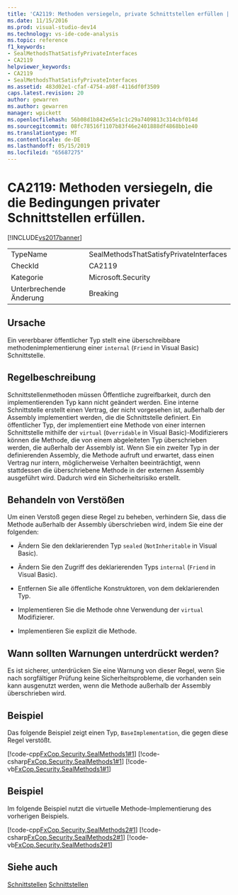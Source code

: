 ```yaml
---
title: 'CA2119: Methoden versiegeln, private Schnittstellen erfüllen | Microsoft-Dokumentation'
ms.date: 11/15/2016
ms.prod: visual-studio-dev14
ms.technology: vs-ide-code-analysis
ms.topic: reference
f1_keywords:
- SealMethodsThatSatisfyPrivateInterfaces
- CA2119
helpviewer_keywords:
- CA2119
- SealMethodsThatSatisfyPrivateInterfaces
ms.assetid: 483d02e1-cfaf-4754-a98f-4116df0f3509
caps.latest.revision: 20
author: gewarren
ms.author: gewarren
manager: wpickett
ms.openlocfilehash: 56b08d1b842e65e1c1c29a7409813c314cbf014d
ms.sourcegitcommit: 08fc78516f1107b83f46e2401888df4868bb1e40
ms.translationtype: MT
ms.contentlocale: de-DE
ms.lasthandoff: 05/15/2019
ms.locfileid: "65687275"
---
```

# <a name="ca2119-seal-methods-that-satisfy-private-interfaces"></a>CA2119: Methoden versiegeln, die die Bedingungen privater Schnittstellen erfüllen.
[!INCLUDE[vs2017banner](../includes/vs2017banner.md)]

|||
|-|-|
|TypeName|SealMethodsThatSatisfyPrivateInterfaces|
|CheckId|CA2119|
|Kategorie|Microsoft.Security|
|Unterbrechende Änderung|Breaking|

## <a name="cause"></a>Ursache
 Ein vererbbarer öffentlicher Typ stellt eine überschreibbare methodenimplementierung einer `internal` (`Friend` in Visual Basic) Schnittstelle.

## <a name="rule-description"></a>Regelbeschreibung
 Schnittstellenmethoden müssen Öffentliche zugreifbarkeit, durch den implementierenden Typ kann nicht geändert werden. Eine interne Schnittstelle erstellt einen Vertrag, der nicht vorgesehen ist, außerhalb der Assembly implementiert werden, die die Schnittstelle definiert. Ein öffentlicher Typ, der implementiert eine Methode von einer internen Schnittstelle mithilfe der `virtual` (`Overridable` in Visual Basic)-Modifizierers können die Methode, die von einem abgeleiteten Typ überschrieben werden, die außerhalb der Assembly ist. Wenn Sie ein zweiter Typ in der definierenden Assembly, die Methode aufruft und erwartet, dass einen Vertrag nur intern, möglicherweise Verhalten beeinträchtigt, wenn stattdessen die überschriebene Methode in der externen Assembly ausgeführt wird. Dadurch wird ein Sicherheitsrisiko erstellt.

## <a name="how-to-fix-violations"></a>Behandeln von Verstößen
 Um einen Verstoß gegen diese Regel zu beheben, verhindern Sie, dass die Methode außerhalb der Assembly überschrieben wird, indem Sie eine der folgenden:

- Ändern Sie den deklarierenden Typ `sealed` (`NotInheritable` in Visual Basic).

- Ändern Sie den Zugriff des deklarierenden Typs `internal` (`Friend` in Visual Basic).

- Entfernen Sie alle öffentliche Konstruktoren, von dem deklarierenden Typ.

- Implementieren Sie die Methode ohne Verwendung der `virtual` Modifizierer.

- Implementieren Sie explizit die Methode.

## <a name="when-to-suppress-warnings"></a>Wann sollten Warnungen unterdrückt werden?
 Es ist sicherer, unterdrücken Sie eine Warnung von dieser Regel, wenn Sie nach sorgfältiger Prüfung keine Sicherheitsprobleme, die vorhanden sein kann ausgenutzt werden, wenn die Methode außerhalb der Assembly überschrieben wird.

## <a name="example"></a>Beispiel
 Das folgende Beispiel zeigt einen Typ, `BaseImplementation`, die gegen diese Regel verstößt.

 [!code-cpp[FxCop.Security.SealMethods1#1](../snippets/cpp/VS_Snippets_CodeAnalysis/FxCop.Security.SealMethods1/cpp/FxCop.Security.SealMethods1.cpp#1)]
 [!code-csharp[FxCop.Security.SealMethods1#1](../snippets/csharp/VS_Snippets_CodeAnalysis/FxCop.Security.SealMethods1/cs/FxCop.Security.SealMethods1.cs#1)]
 [!code-vb[FxCop.Security.SealMethods1#1](../snippets/visualbasic/VS_Snippets_CodeAnalysis/FxCop.Security.SealMethods1/vb/FxCop.Security.SealMethods1.vb#1)]

## <a name="example"></a>Beispiel
 Im folgende Beispiel nutzt die virtuelle Methode-Implementierung des vorherigen Beispiels.

 [!code-cpp[FxCop.Security.SealMethods2#1](../snippets/cpp/VS_Snippets_CodeAnalysis/FxCop.Security.SealMethods2/cpp/FxCop.Security.SealMethods2.cpp#1)]
 [!code-csharp[FxCop.Security.SealMethods2#1](../snippets/csharp/VS_Snippets_CodeAnalysis/FxCop.Security.SealMethods2/cs/FxCop.Security.SealMethods2.cs#1)]
 [!code-vb[FxCop.Security.SealMethods2#1](../snippets/visualbasic/VS_Snippets_CodeAnalysis/FxCop.Security.SealMethods2/vb/FxCop.Security.SealMethods2.vb#1)]

## <a name="see-also"></a>Siehe auch
 [Schnittstellen](https://msdn.microsoft.com/library/2feda177-ce11-432d-81b4-d50f5f35fd37) [Schnittstellen](https://msdn.microsoft.com/library/61b06674-12c9-430b-be68-cc67ecee1f5b)
